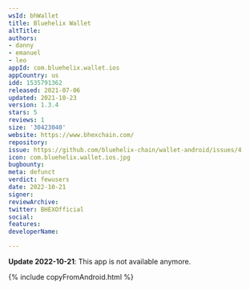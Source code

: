 ```yaml
---
wsId: bhWallet
title: Bluehelix Wallet
altTitle: 
authors:
- danny
- emanuel
- leo
appId: com.bluehelix.wallet.ios
appCountry: us
idd: 1535791362
released: 2021-07-06
updated: 2021-10-23
version: 1.3.4
stars: 5
reviews: 1
size: '30423040'
website: https://www.bhexchain.com/
repository: 
issue: https://github.com/bluehelix-chain/wallet-android/issues/4
icon: com.bluehelix.wallet.ios.jpg
bugbounty: 
meta: defunct
verdict: fewusers
date: 2022-10-21
signer: 
reviewArchive: 
twitter: BHEXOfficial
social: 
features: 
developerName: 

---
```


**Update 2022-10-21**: This app is not available anymore.

{% include copyFromAndroid.html %}
